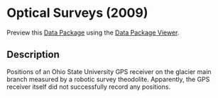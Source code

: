 # Optical Surveys (2009)

Preview this [Data Package](http://specs.frictionlessdata.io/data-packages/) using the [Data Package Viewer](http://data.okfn.org/tools/view?url=https://raw.githubusercontent.com/ezwelty/cg-data/master/optical-surveys-2009).

## Description

Positions of an Ohio State University GPS receiver on the glacier main branch measured by a robotic survey theodolite. Apparently, the GPS receiver itself did not successfully record any positions.
